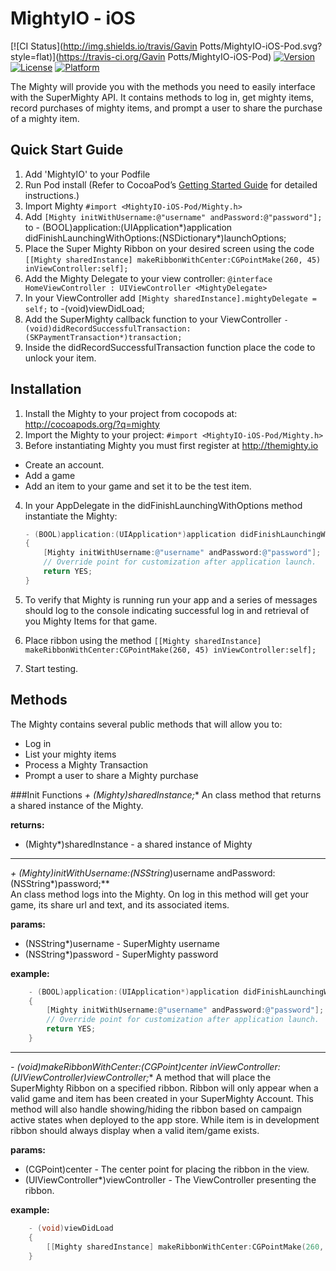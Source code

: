 MightyIO - iOS
=====================

[![CI Status](http://img.shields.io/travis/Gavin Potts/MightyIO-iOS-Pod.svg?style=flat)](https://travis-ci.org/Gavin Potts/MightyIO-iOS-Pod)
[![Version](https://img.shields.io/cocoapods/v/MightyIO-iOS-Pod.svg?style=flat)](http://cocoadocs.org/docsets/MightyIO-iOS-Pod)
[![License](https://img.shields.io/cocoapods/l/MightyIO-iOS-Pod.svg?style=flat)](http://cocoadocs.org/docsets/MightyIO-iOS-Pod)
[![Platform](https://img.shields.io/cocoapods/p/MightyIO-iOS-Pod.svg?style=flat)](http://cocoadocs.org/docsets/MightyIO-iOS-Pod)
 

The Mighty will provide you with the methods you need to easily interface with the SuperMighty API.  It contains methods to log in, get mighty items, record purchases of mighty items, and prompt a user to share the purchase of a mighty item.

## Quick Start Guide
1. Add 'MightyIO' to your Podfile
2. Run Pod install (Refer to CocoaPod’s [Getting Started Guide](http://cocoapods.org/#getstarted) for detailed instructions.)
3. Import Mighty ``#import <MightyIO-iOS-Pod/Mighty.h>``
4. Add ``[Mighty initWithUsername:@"username" andPassword:@"password"];`` to - (BOOL)application:(UIApplication*)application didFinishLaunchingWithOptions:(NSDictionary*)launchOptions;
5. Place the Super Mighty Ribbon on your desired screen using the code ``[[Mighty sharedInstance] makeRibbonWithCenter:CGPointMake(260, 45) inViewController:self];``
6. Add the Mighty Delegate to your view controller: ``@interface HomeViewController : UIViewController <MightyDelegate>``
7. In your ViewController add ``[Mighty sharedInstance].mightyDelegate = self;`` to -(void)viewDidLoad;
8. Add the SuperMighty callback function to your ViewController ``- (void)didRecordSuccessfulTransaction:(SKPaymentTransaction*)transaction;``
9. Inside the didRecordSuccessfulTransaction function place the code to unlock your item.


Installation
-----
1. Install the Mighty to your project from cocopods at: http://cocoapods.org/?q=mighty
2. Import the Mighty to your project: `#import <MightyIO-iOS-Pod/Mighty.h>`
3. Before instantiating Mighty you must first register at http://themighty.io
* Create an account.
* Add a game
* Add an item to your game and set it to be the test item.
4. In your AppDelegate in the didFinishLaunchingWithOptions method instantiate the Mighty:
    
    ```objective-c
    - (BOOL)application:(UIApplication*)application didFinishLaunchingWithOptions:(NSDictionary*)launchOptions
    {
        [Mighty initWithUsername:@"username" andPassword:@"password"];
        // Override point for customization after application launch.
        return YES;
    }
    ```

5. To verify that Mighty is running run your app and a series of messages should log to the console indicating successful log in and retrieval of you Mighty Items for that game.
6. Place ribbon using the method ``[[Mighty sharedInstance] makeRibbonWithCenter:CGPointMake(260, 45) inViewController:self];``
7. Start testing.

Methods
-----
The Mighty contains several public methods that will allow you to:

* Log in
* List your mighty items
* Process a Mighty Transaction
* Prompt a user to share a Mighty purchase

###Init Functions
**+ (Mighty*)sharedInstance;**
An class method that returns a shared instance of the Mighty.

**returns:**

* (Mighty*)sharedInstance - a shared instance of Mighty
___
**+ (Mighty*)initWithUsername:(NSString*)username andPassword:(NSString*)password;**  
An class method logs into the Mighty. On log in this method will get your game, its share url and text, and its associated items. 

**params:**

* (NSString*)username - SuperMighty username
* (NSString*)password - SuperMighty password

**example:**
```objective-c
    - (BOOL)application:(UIApplication*)application didFinishLaunchingWithOptions:(NSDictionary*)launchOptions
    {
        [Mighty initWithUsername:@"username" andPassword:@"password"];
        // Override point for customization after application launch.
        return YES;
    }
```
___

**- (void)makeRibbonWithCenter:(CGPoint)center inViewController:(UIViewController*)viewController;**
A method that will place the SuperMighty Ribbon on a specified ribbon.  Ribbon will only appear when a valid game and item has been created in your SuperMighty Account.  This method will also handle showing/hiding the ribbon based on campaign active states  when deployed to the app store.  While item is in development ribbon should always display when a valid item/game exists.

**params:**

* (CGPoint)center - The center point for placing the ribbon in the view.
* (UIViewController*)viewController - The ViewController presenting the ribbon.

**example:**
```objective-c
    - (void)viewDidLoad
    {
        [[Mighty sharedInstance] makeRibbonWithCenter:CGPointMake(260, 45) inViewController:self];
    }
```

